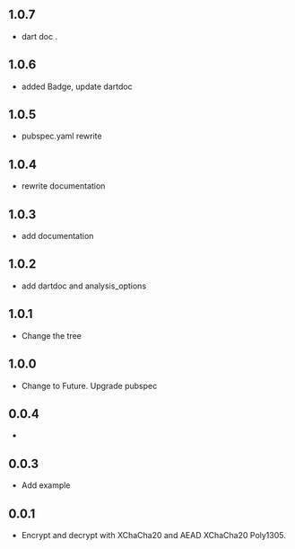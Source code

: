 ## 1.0.7

* dart doc .

## 1.0.6

* added Badge, update dartdoc

## 1.0.5

* pubspec.yaml rewrite

## 1.0.4

* rewrite documentation

## 1.0.3

* add documentation

## 1.0.2

* add dartdoc and analysis_options

## 1.0.1

* Change the tree

## 1.0.0

* Change to Future. Upgrade pubspec 

## 0.0.4

*

## 0.0.3

* Add example

## 0.0.1

* Encrypt and decrypt with XChaCha20 and AEAD XChaCha20 Poly1305.
